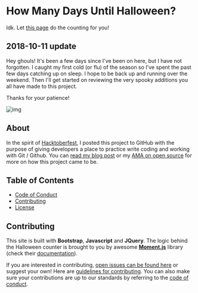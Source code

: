 # How Many Days Until Halloween?

Idk. Let [this page][this] do the counting for you!

## 2018-10-11 update

Hey ghouls! It's been a few days since I've been on here, but I have not forgotten. I caught my first cold (or flu) of the season so I've spent the past few days catching up on sleep. I hope to be back up and running over the weekend. Then I'll get started on reviewing the very spooky additions you all have made to this project.

Thanks for your patience!

![img](https://media.giphy.com/media/XUHaEglC894hq/giphy.gif)

## About

In the spirit of [Hacktoberfest][hacktoberfest], I posted this project to GitHub with the purpose of giving developers a place to practice write coding and working with Git / Github. You can [read my blog post][blog] or my [AMA on open source][ama] for more on how this project came to be.


## Table of Contents

- [Code of Conduct](CODE_OF_CONDUCT.md)
- [Contributing](CONTRIBUTING.md)
- [License](LICENSE.md)

## Contributing

This site is built with **Bootstrap**, **Javascript** and **JQuery**. The logic behind the Halloween counter is brought to you by awesome [**Moment.js**][momentjs] library (check their [documentation][momentdocs]).

If you are interested in contributing, [open issues can be found here][issues] or suggest your own! Here are [guidelines for contributing][guidelines]. You can also make sure your contributions are up to our standards by referring to the [code of conduct](CODE_OF_CONDUCT.md).

[this]: http://shannoncrabill.com/how-many-days-until-halloween/
[hacktoberfest]: https://hacktoberfest.digitalocean.com/
[blog]: https://shannoncrabill.com/blog/hacktoberfest-2017/
[ama]: https://shannoncrabill.com/blog/open-source-ama/
[issues]: https://github.com/scrabill/how-many-days-until-halloween/issues
[guidelines]: https://github.com/scrabill/how-many-days-until-halloween/blob/master/CONTRIBUTING.md
[momentjs]: https://momentjs.com/
[momentdocs]: https://momentjs.com/docs/
